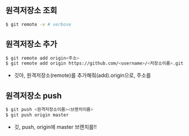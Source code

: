 ## 원격저장소 조회

```bash
$ git remote -v # verbose
```

## 원격저장소 추가

```bash
$ git remote add origin<주소>
$ git remote add origin https://github.com/<username>/<저장소이름>.git
```

- 깃아, 원격저장소(remote)를 추가해줘(add).origin으로, 주소를

## 원격저장소 push

```bash
$ git push <원격저장소이름><브랜치이름>
$ git push origin master
```

- 깃, push, origin에 master 브랜치를!!